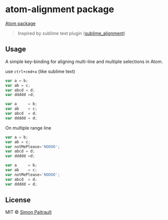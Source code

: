 # atom-alignment package

[Atom package](https://atom.io/packages/atom-alignment)

> Inspired by sublime text plugin ([sublime_alignment](https://github.com/wbond/sublime_alignment))


## Usage

A simple key-binding for aligning multi-line and multiple selections in Atom.

use `ctrl+cmd+a` (like sublime text)

```javascript
var a = b;
var ab = c;
var abcd = d;
var ddddd =d;
```

```javascript
var a     = b;
var ab    = c;
var abcd  = d;
var ddddd = d;
```

On multiple range line

```javascript
var a = b;
var ab = c;
var notMePlease='NOOOO';
var abcd = d;
var ddddd =d;
```

```javascript
var a     = b;
var ab    = c;
var notMePlease='NOOOO';
var abcd  = d;
var ddddd = d;
```

## License

MIT © [Simon Paitrault](http://www.freyskeyd.fr)

